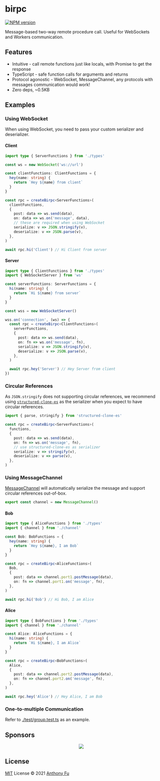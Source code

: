 # birpc

[![NPM version](https://img.shields.io/npm/v/birpc?color=a1b858&label=)](https://www.npmjs.com/package/birpc)

Message-based two-way remote procedure call. Useful for WebSockets and Workers communication.

## Features

- Intuitive - call remote functions just like locals, with Promise to get the response
- TypeScript - safe function calls for arguments and returns
- Protocol agonostic - WebSocket, MessageChannel, any protocols with messages communication would work!
- Zero deps, ~0.5KB

## Examples

### Using WebSocket

When using WebSocket, you need to pass your custom serializer and deserializer.

#### Client

```ts
import type { ServerFunctions } from './types'

const ws = new WebSocket('ws://url')

const clientFunctions: ClientFunctions = {
  hey(name: string) {
    return `Hey ${name} from client`
  }
}

const rpc = createBirpc<ServerFunctions>(
  clientFunctions,
  {
    post: data => ws.send(data),
    on: data => ws.on('message', data),
    // these are required when using WebSocket
    serialize: v => JSON.stringify(v),
    deserialize: v => JSON.parse(v),
  },
)

await rpc.hi('Client') // Hi Client from server
```

#### Server

```ts
import type { ClientFunctions } from './types'
import { WebSocketServer } from 'ws'

const serverFunctions: ServerFunctions = {
  hi(name: string) {
    return `Hi ${name} from server`
  }
}

const wss = new WebSocketServer()

wss.on('connection', (ws) => {
  const rpc = createBirpc<ClientFunctions>(
    serverFunctions,
    {
      post: data => ws.send(data),
      on: fn => ws.on('message', fn),
      serialize: v => JSON.stringify(v),
      deserialize: v => JSON.parse(v),
    },
  )

  await rpc.hey('Server') // Hey Server from client
})
```

### Circular References

As `JSON.stringify` does not supporting circular references, we recommend using [`structured-clone-es`](https://github.com/antfu/structured-clone-es) as the serializer when you expect to have circular references.

```ts
import { parse, stringify } from 'structured-clone-es'

const rpc = createBirpc<ServerFunctions>(
  functions,
  {
    post: data => ws.send(data),
    on: fn => ws.on('message', fn),
    // use structured-clone-es as serializer
    serialize: v => stringify(v),
    deserialize: v => parse(v),
  },
)
```

### Using MessageChannel

[MessageChannel](https://developer.mozilla.org/en-US/docs/Web/API/MessageChannel) will automatically serialize the message and support circular references out-of-box.

```ts
export const channel = new MessageChannel()
```

#### Bob

``` ts
import type { AliceFunctions } from './types'
import { channel } from './channel'

const Bob: BobFunctions = {
  hey(name: string) {
    return `Hey ${name}, I am Bob`
  }
}

const rpc = createBirpc<AliceFunctions>(
  Bob,
  {
    post: data => channel.port1.postMessage(data),
    on: fn => channel.port1.on('message', fn),
  },
)

await rpc.hi('Bob') // Hi Bob, I am Alice
```

#### Alice

``` ts
import type { BobFunctions } from './types'
import { channel } from './channel'

const Alice: AliceFunctions = {
  hi(name: string) {
    return `Hi ${name}, I am Alice`
  }
}

const rpc = createBirpc<BobFunctions>(
  Alice,
  {
    post: data => channel.port2.postMessage(data),
    on: fn => channel.port2.on('message', fn),
  },
)

await rpc.hey('Alice') // Hey Alice, I am Bob
```

### One-to-multiple Communication

Refer to [./test/group.test.ts](./test/group.test.ts) as an example.

## Sponsors

<p align="center">
  <a href="https://cdn.jsdelivr.net/gh/antfu/static/sponsors.svg">
    <img src='https://cdn.jsdelivr.net/gh/antfu/static/sponsors.svg'/>
  </a>
</p>

## License

[MIT](./LICENSE) License © 2021 [Anthony Fu](https://github.com/antfu)
